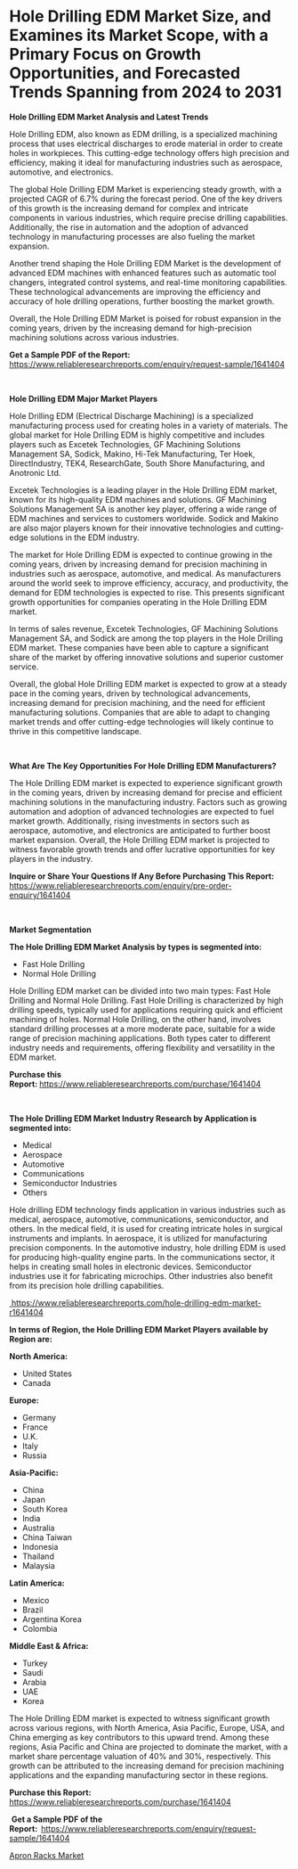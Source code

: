 <p><h1>Hole Drilling EDM Market Size, and Examines its Market Scope, with a Primary Focus on Growth Opportunities, and Forecasted Trends Spanning from 2024 to 2031</h1></p><p><strong>Hole Drilling EDM Market Analysis and Latest Trends</strong></p>
<p><p>Hole Drilling EDM, also known as EDM drilling, is a specialized machining process that uses electrical discharges to erode material in order to create holes in workpieces. This cutting-edge technology offers high precision and efficiency, making it ideal for manufacturing industries such as aerospace, automotive, and electronics.</p><p>The global Hole Drilling EDM Market is experiencing steady growth, with a projected CAGR of 6.7% during the forecast period. One of the key drivers of this growth is the increasing demand for complex and intricate components in various industries, which require precise drilling capabilities. Additionally, the rise in automation and the adoption of advanced technology in manufacturing processes are also fueling the market expansion.</p><p>Another trend shaping the Hole Drilling EDM Market is the development of advanced EDM machines with enhanced features such as automatic tool changers, integrated control systems, and real-time monitoring capabilities. These technological advancements are improving the efficiency and accuracy of hole drilling operations, further boosting the market growth.</p><p>Overall, the Hole Drilling EDM Market is poised for robust expansion in the coming years, driven by the increasing demand for high-precision machining solutions across various industries.</p></p>
<p><strong>Get a Sample PDF of the Report:&nbsp;</strong> <a href="https://www.reliableresearchreports.com/enquiry/request-sample/1641404">https://www.reliableresearchreports.com/enquiry/request-sample/1641404</a></p>
<p>&nbsp;</p>
<p><strong>Hole Drilling EDM Major Market Players</strong></p>
<p><p>Hole Drilling EDM (Electrical Discharge Machining) is a specialized manufacturing process used for creating holes in a variety of materials. The global market for Hole Drilling EDM is highly competitive and includes players such as Excetek Technologies, GF Machining Solutions Management SA, Sodick, Makino, Hi-Tek Manufacturing, Ter Hoek, DirectIndustry, TEK4, ResearchGate, South Shore Manufacturing, and Anotronic Ltd.</p><p>Excetek Technologies is a leading player in the Hole Drilling EDM market, known for its high-quality EDM machines and solutions. GF Machining Solutions Management SA is another key player, offering a wide range of EDM machines and services to customers worldwide. Sodick and Makino are also major players known for their innovative technologies and cutting-edge solutions in the EDM industry.</p><p>The market for Hole Drilling EDM is expected to continue growing in the coming years, driven by increasing demand for precision machining in industries such as aerospace, automotive, and medical. As manufacturers around the world seek to improve efficiency, accuracy, and productivity, the demand for EDM technologies is expected to rise. This presents significant growth opportunities for companies operating in the Hole Drilling EDM market.</p><p>In terms of sales revenue, Excetek Technologies, GF Machining Solutions Management SA, and Sodick are among the top players in the Hole Drilling EDM market. These companies have been able to capture a significant share of the market by offering innovative solutions and superior customer service.</p><p>Overall, the global Hole Drilling EDM market is expected to grow at a steady pace in the coming years, driven by technological advancements, increasing demand for precision machining, and the need for efficient manufacturing solutions. Companies that are able to adapt to changing market trends and offer cutting-edge technologies will likely continue to thrive in this competitive landscape.</p></p>
<p>&nbsp;</p>
<p><strong>What Are The Key Opportunities For Hole Drilling EDM Manufacturers?</strong></p>
<p><p>The Hole Drilling EDM market is expected to experience significant growth in the coming years, driven by increasing demand for precise and efficient machining solutions in the manufacturing industry. Factors such as growing automation and adoption of advanced technologies are expected to fuel market growth. Additionally, rising investments in sectors such as aerospace, automotive, and electronics are anticipated to further boost market expansion. Overall, the Hole Drilling EDM market is projected to witness favorable growth trends and offer lucrative opportunities for key players in the industry.</p></p>
<p><strong>Inquire or Share Your Questions If Any Before Purchasing This Report:</strong> <a href="https://www.reliableresearchreports.com/enquiry/pre-order-enquiry/1641404">https://www.reliableresearchreports.com/enquiry/pre-order-enquiry/1641404</a></p>
<p>&nbsp;</p>
<p><strong>Market Segmentation</strong></p>
<p><strong>The Hole Drilling EDM Market Analysis by types is segmented into:</strong></p>
<p><ul><li>Fast Hole Drilling</li><li>Normal Hole Drilling</li></ul></p>
<p><p>Hole Drilling EDM market can be divided into two main types: Fast Hole Drilling and Normal Hole Drilling. Fast Hole Drilling is characterized by high drilling speeds, typically used for applications requiring quick and efficient machining of holes. Normal Hole Drilling, on the other hand, involves standard drilling processes at a more moderate pace, suitable for a wide range of precision machining applications. Both types cater to different industry needs and requirements, offering flexibility and versatility in the EDM market.</p></p>
<p><strong>Purchase this Report:&nbsp;</strong><a href="https://www.reliableresearchreports.com/purchase/1641404">https://www.reliableresearchreports.com/purchase/1641404</a></p>
<p>&nbsp;</p>
<p><strong>The Hole Drilling EDM Market Industry Research by Application is segmented into:</strong></p>
<p><ul><li>Medical</li><li>Aerospace</li><li>Automotive</li><li>Communications</li><li>Semiconductor Industries</li><li>Others</li></ul></p>
<p><p>Hole drilling EDM technology finds application in various industries such as medical, aerospace, automotive, communications, semiconductor, and others. In the medical field, it is used for creating intricate holes in surgical instruments and implants. In aerospace, it is utilized for manufacturing precision components. In the automotive industry, hole drilling EDM is used for producing high-quality engine parts. In the communications sector, it helps in creating small holes in electronic devices. Semiconductor industries use it for fabricating microchips. Other industries also benefit from its precision hole drilling capabilities.</p></p>
<p><a href="https://www.reliableresearchreports.com/hole-drilling-edm-market-r1641404">&nbsp;https://www.reliableresearchreports.com/hole-drilling-edm-market-r1641404</a></p>
<p><strong>In terms of Region, the Hole Drilling EDM Market Players available by Region are:</strong></p>
<p>
    <p> <strong> North America: </strong>
        <ul>
            <li>United States</li>
            <li>Canada</li>
        </ul>
        </p> 
    <p> <strong> Europe: </strong>
        <ul>
            <li>Germany</li>
            <li>France</li>
            <li>U.K.</li>
            <li>Italy</li>
            <li>Russia</li>
        </ul>
        </p> 
    <p> <strong> Asia-Pacific: </strong>
        <ul>
            <li>China</li>
            <li>Japan</li>
            <li>South Korea</li>
            <li>India</li>
            <li>Australia</li>
            <li>China Taiwan</li>
            <li>Indonesia</li>
            <li>Thailand</li>
            <li>Malaysia</li>
        </ul>
        </p> 
    <p> <strong> Latin America: </strong>
        <ul>
            <li>Mexico</li>
            <li>Brazil</li>
            <li>Argentina Korea</li>
            <li>Colombia</li>
        </ul>
        </p> 
    <p> <strong> Middle East & Africa: </strong>
        <ul>
            <li>Turkey</li>
            <li>Saudi</li>
            <li>Arabia</li>
            <li>UAE</li>
            <li>Korea</li>
        </ul>
    </p>
    </p>
<p><p>The Hole Drilling EDM market is expected to witness significant growth across various regions, with North America, Asia Pacific, Europe, USA, and China emerging as key contributors to this upward trend. Among these regions, Asia Pacific and China are projected to dominate the market, with a market share percentage valuation of 40% and 30%, respectively. This growth can be attributed to the increasing demand for precision machining applications and the expanding manufacturing sector in these regions.</p></p>
<p><strong>Purchase this Report: </strong><a href="https://www.reliableresearchreports.com/purchase/1641404">https://www.reliableresearchreports.com/purchase/1641404</a></p>
<p>&nbsp;<strong>Get a Sample PDF of the Report:&nbsp;&nbsp;</strong><a href="https://www.reliableresearchreports.com/enquiry/request-sample/1641404">https://www.reliableresearchreports.com/enquiry/request-sample/1641404</a></p>
<p><strong></strong></p>
<p><p><a href="https://github.com/alexcrou8/Market-Research-Report-List-1/blob/main/apron-racks-market.md">Apron Racks Market</a></p></p>